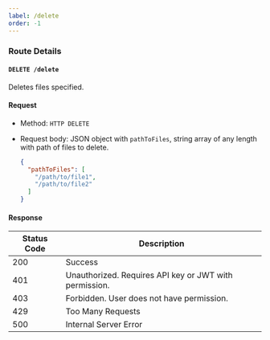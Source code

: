 ```yaml
---
label: /delete
order: -1
---
```


### Route Details

#### ```DELETE /delete```

Deletes files specified.

#### Request

- Method: `HTTP DELETE`

- Request body: JSON object with `pathToFiles`, string array of any length with path of files to delete.
  ```json
  {
    "pathToFiles": [
      "/path/to/file1",
      "/path/to/file2"
    ]
  }
  ```

#### Response

| Status Code | Description                                            |
| ----------- | ------------------------------------------------------ |
| 200         | Success                                                |
| 401         | Unauthorized. Requires API key or JWT with permission. |
| 403         | Forbidden. User does not have permission.              |
| 429         | Too Many Requests                                      |
| 500         | Internal Server Error                                  |